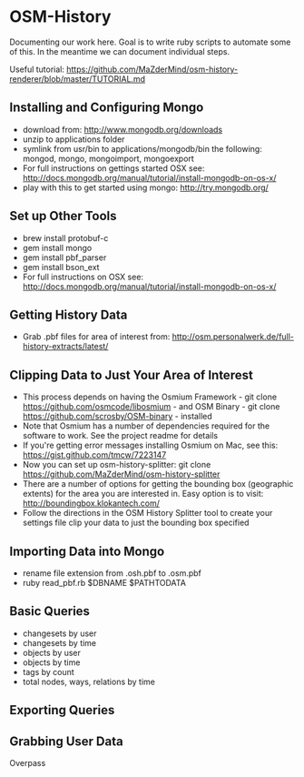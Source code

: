 OSM-History
===========

Documenting our work here.  Goal is to write ruby scripts to automate some of this.  In the meantime we can document individual steps.

Useful tutorial: https://github.com/MaZderMind/osm-history-renderer/blob/master/TUTORIAL.md 

## Installing and Configuring Mongo

- download from: http://www.mongodb.org/downloads
- unzip to applications folder
- symlink from usr/bin to applications/mongodb/bin the following: mongod, mongo, mongoimport, mongoexport
- For full instructions on gettings started OSX see: http://docs.mongodb.org/manual/tutorial/install-mongodb-on-os-x/ 
- play with this to get started using mongo: http://try.mongodb.org/ 

## Set up Other Tools

- brew install protobuf-c
- gem install  mongo
- gem install  pbf_parser
- gem install  bson_ext
- For full instructions on OSX see: http://docs.mongodb.org/manual/tutorial/install-mongodb-on-os-x/

## Getting History Data

- Grab .pbf files for area of interest from: http://osm.personalwerk.de/full-history-extracts/latest/

## Clipping Data to Just Your Area of Interest

- This process depends on having the Osmium Framework - git clone https://github.com/osmcode/libosmium - and OSM Binary - git clone https://github.com/scrosby/OSM-binary - installed  
- Note that Osmium has a number of dependencies required for the software to work.  See the project readme for details
- If you're getting error messages installing Osmium on Mac, see this: https://gist.github.com/tmcw/7223147 
- Now you can set up osm-history-splitter: git clone https://github.com/MaZderMind/osm-history-splitter 
- There are a number of options for getting the bounding box (geographic extents) for the area you are interested in.  Easy option is to visit: http://boundingbox.klokantech.com/ 
- Follow the directions in the OSM History Splitter tool to create your settings file clip your data to just the bounding box specified

## Importing Data into Mongo

- rename file extension from .osh.pbf to .osm.pbf
- ruby read_pbf.rb $DBNAME $PATHTODATA

## Basic Queries

- changesets by user
- changesets by time
- objects by user
- objects by time
- tags by count
- total nodes, ways, relations by time

## Exporting Queries



## Grabbing User Data

Overpass
